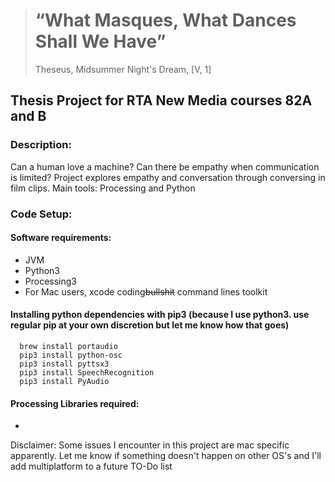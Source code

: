 ># “What Masques, What Dances Shall We Have”
> Theseus, Midsummer Night's Dream, [V, 1]

## Thesis Project for RTA New Media courses 82A and B

### Description:
Can a human love a machine? Can there be empathy when communication is limited?
Project explores empathy and conversation through conversing in film clips.
Main tools: Processing and Python

### Code Setup:

#### Software requirements:
  * JVM
  * Python3
  * Processing3
  * For Mac users, xcode coding~~bullshit~~ command lines toolkit

#### Installing python dependencies with pip3 (because I use python3. use regular pip at your own discretion but let me know how that goes)

  ```
    brew install portaudio
    pip3 install python-osc
    pip3 install pyttsx3
    pip3 install SpeechRecognition
    pip3 install PyAudio
  ```
#### Processing Libraries required:
  * 

Disclaimer: Some issues I encounter in this project are mac specific apparently. Let me know if something doesn't happen on other OS's and I'll add multiplatform to a future TO-Do list
